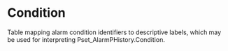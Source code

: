 Condition
=========

Table mapping alarm condition identifiers to descriptive labels, which may be used for interpreting Pset_AlarmPHistory.Condition.
